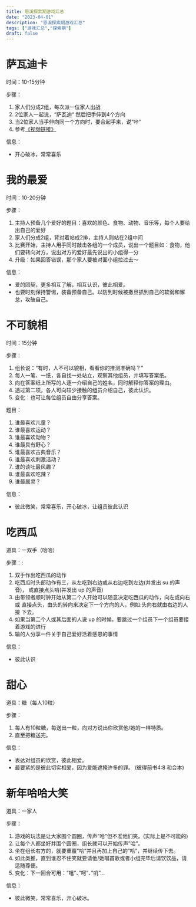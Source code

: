```yaml
---
title: 恩溪探索期游戏汇总
date: "2023-04-01"
description: "恩溪探索期游戏汇总"
tags: ["游戏汇总","探索期"]
draft: false
---
```


# 萨瓦迪卡
时间：10-15分钟

步骤：
1. 家人们分成2组，每次派一位家人出战
2. 2位家人一起说，“萨瓦迪“ 然后把手伸到4个方向
3. 当2位家人当手伸向同一个方向时，要合起手来，说“咔”
4. 参考[《视频链接》](https://www.xiaohongshu.com/explore/651b83c9000000001d015068)

信息：
- 开心破冰，常常喜乐

# 我的最爱
时间：10-20分钟

步骤：
1. 主持人预备几个爱好的题目：喜欢的颜色、食物、动物、音乐等，每个人要给出自己的爱好
2. 家人们分成2组，背对着站成2排，主持人则站在2组中间
3. 比赛开始，主持人用手同时敲击各组的一个成员，说出一个题目如：食物，他们要转向对方，说出对方的爱好最先说出的小组得一分
4. 升级：如果回答错误，那个家人要被对面小组拉过去～

信息：
- 爱的团契，更多相互了解，相互认识，彼此相爱。
- 也要时刻保持警惕，装备预备自己。以防到时候被撒旦抓到自己的软弱和懈怠，攻破自己。


# 不可貌相
时间：15分钟

步骤：
1. 组长说：“有时，人不可以貌相，看看你的推测准确吗？”
2. 每人一笔、一纸，各自找一处站立，观察其他组员，并填写答案纸。
3. 向在答案纸上所写的人逐一介绍自己的姓名，同时解释你答案的理由。
4. 透过第二项，各人可向较少接触的组员介绍自己，彼此认识。
5. 变化：也可让每位组员自由分享答案。

题目：
1. 谁最喜欢儿童？
2. 谁最喜欢运动？
3. 谁最喜欢动物？
4. 谁最具有野心？
5. 谁最喜欢古典音乐？
6. 谁最喜欢刺激活动？
7. 谁的谈吐最风趣？
8. 谁最喜欢吃辣？
9. 谁最属灵？

信息：
- 彼此微笑，常常喜乐，开心破冰，让组员彼此认识

# 吃西瓜
道具：一双手（哈哈）

步骤：:
1. 双手作出吃西瓜的动作
2. 吃西瓜时头部动作有三，从左吃到右边或从右边吃到左边(并发出 su 的声音)， 或直接点头啃(并发出 up 的声音)
3. 由带领者顺时钟开始从第二个人开始可以随意决定吃西瓜的动作，向左或向右或 直接点头，由头的转向来决定下一个方向的人，例如:头向右就由右边的人接 下去。
4. 如果当第二个人或其后面的人说 up 的时候，要跳过一个组员下一个组员要接着游戏的进行
5. 输的人分享一件关于自己爱好活着感恩的事情

信息：
- 彼此认识

# 甜心
道具：糖（每人10粒）

步骤：
1. 每人有10粒糖，每送出一粒，向对方说出你欣赏他/她的一样特质。
2. 直至把糖送完。

信息：
- 表达对组员的欣赏，彼此相爱。
- 最要紧的是彼此切实相爱，因为爱能遮掩许多的罪。  (彼得前书4:8 和合本)

# 新年哈哈大笑
道具：一家人

步骤：
1. 游戏的玩法是让大家围个圆圈，传声”哈”但不准他们笑。(实际上是不可能的)
2. 让每个人都坐好并围个圆圈，组长就可以开始传声”哈”。
3. 坐在组长右方的，就要重覆”哈”并且再加上自己的”哈”，并继续传下去。
4. 如此类推，直到谁忍不住笑就要请他/她唱首歌或者小组完毕后请饮饮品，请适随尊便。
5. 变化：下一回合可用：”嘻”、”呵”、”叽”…

信息：
- 彼此微笑，常常喜乐，开心破冰。